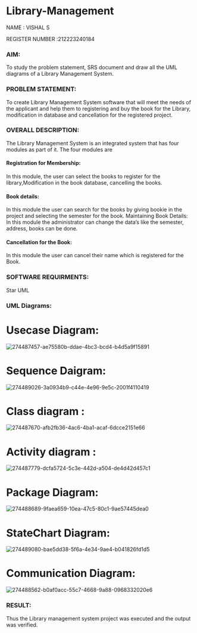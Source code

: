 # Library-Management

NAME : VISHAL S

REGISTER NUMBER :212223240184
### AIM:
To study the problem statement, SRS document and draw all the UML diagrams of a Library Management System.
### PROBLEM STATEMENT:
To create Library Management System software that will meet the needs of the applicant
and help them to registering and buy the book for the Library, modification in database and
cancellation for the registered project.
### OVERALL DESCRIPTION:
The Library Management System is an integrated system that has four modules as part of
it. The four modules are
#### Registration for Membership:
In this module, the user can select the books to register for the library,Modification in the book
database, cancelling the books.
#### Book details:
In this module the user can search for the books by giving bookie in the project and selecting
the semester for the book.
Maintaining Book Details:
In this module the administrator can change the data’s like the semester, address, books can be
done.
#### Cancellation for the Book:
In this module the user can cancel their name which is registered for the Book.
### SOFTWARE REQUIRMENTS:
Star UML
### UML Diagrams:
# Usecase Diagram:

![274487457-ae75580b-ddae-4bc3-bcd4-b4d5a9f15891](https://github.com/user-attachments/assets/9aa57307-acca-42c1-8e2a-a5ef388e8a63)
# Sequence Daigram:
![274489026-3a0934b9-c44e-4e96-9e5c-2001f4110419](https://github.com/user-attachments/assets/8e4af2ba-37f5-4237-ba7e-90f89516a449)

# Class diagram :
![274487670-afb2fb36-4ac6-4ba1-acaf-6dcce2151e66](https://github.com/user-attachments/assets/0244cbf7-164c-4e4e-8561-6fa7871370aa)

# Activity diagram :

![274487779-dcfa5724-5c3e-442d-a504-de4d42d457c1](https://github.com/user-attachments/assets/f19d955f-a99d-4d1c-ab10-a2095ca06afb)

# Package Diagram:
![274488689-9faea659-10ea-47c5-80c1-9ae57445dea0](https://github.com/user-attachments/assets/93181bd2-6580-425c-b4c1-93ee63454c02)

# StateChart Diagram:
![274489080-bae5dd38-5f6a-4e34-9ae4-b041826fd1d5](https://github.com/user-attachments/assets/4590f11d-29a4-4e0d-bfe8-e3340b858961)

# Communication Diagram:
![274488562-b0af0acc-55c7-4668-9a88-0968332020e6](https://github.com/user-attachments/assets/f84b137f-de8c-4f70-8a1c-a1b228162bd2)



### RESULT:
Thus the Library management system project was executed and the output was verified.
